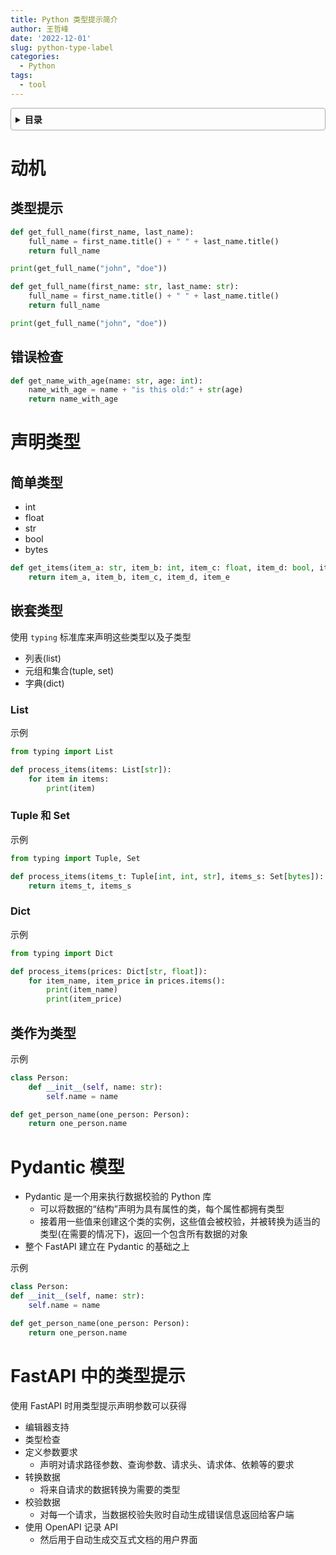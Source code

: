 ```yaml
---
title: Python 类型提示简介
author: 王哲峰
date: '2022-12-01'
slug: python-type-label
categories:
  - Python
tags:
  - tool
---
```


<style>
details {
    border: 1px solid #aaa;
    border-radius: 4px;
    padding: .5em .5em 0;
}
summary {
    font-weight: bold;
    margin: -.5em -.5em 0;
    padding: .5em;
}
details[open] {
    padding: .5em;
}
details[open] summary {
    border-bottom: 1px solid #aaa;
    margin-bottom: .5em;
}
img {
    pointer-events: none;
}
</style>

<details><summary>目录</summary><p>

- [动机](#动机)
  - [类型提示](#类型提示)
  - [错误检查](#错误检查)
- [声明类型](#声明类型)
  - [简单类型](#简单类型)
  - [嵌套类型](#嵌套类型)
    - [List](#list)
    - [Tuple 和 Set](#tuple-和-set)
    - [Dict](#dict)
  - [类作为类型](#类作为类型)
- [Pydantic 模型](#pydantic-模型)
- [FastAPI 中的类型提示](#fastapi-中的类型提示)
</p></details><p></p>

# 动机

## 类型提示

```python
def get_full_name(first_name, last_name):
    full_name = first_name.title() + " " + last_name.title()
    return full_name

print(get_full_name("john", "doe"))
```

```python
def get_full_name(first_name: str, last_name: str):
    full_name = first_name.title() + " " + last_name.title()
    return full_name

print(get_full_name("john", "doe"))
```

## 错误检查

```python
def get_name_with_age(name: str, age: int):
    name_with_age = name + "is this old:" + str(age)
    return name_with_age
```

# 声明类型

## 简单类型

* int
* float
* str
* bool
* bytes

```python
def get_items(item_a: str, item_b: int, item_c: float, item_d: bool, item_e: bytes):
    return item_a, item_b, item_c, item_d, item_e
```

## 嵌套类型

使用 `typing` 标准库来声明这些类型以及子类型

* 列表(list)
* 元组和集合(tuple, set)
* 字典(dict)

### List

示例

```python
from typing import List

def process_items(items: List[str]):
    for item in items:
        print(item)
```

### Tuple 和 Set

示例

```python
from typing import Tuple, Set

def process_items(items_t: Tuple[int, int, str], items_s: Set[bytes]):
    return items_t, items_s
```

### Dict

示例

```python
from typing import Dict

def process_items(prices: Dict[str, float]):
    for item_name, item_price in prices.items():
        print(item_name)
        print(item_price)
```

## 类作为类型

示例

```python
class Person:
    def __init__(self, name: str):
        self.name = name

def get_person_name(one_person: Person):
    return one_person.name
```

# Pydantic 模型

- Pydantic 是一个用来执行数据校验的 Python 库
    - 可以将数据的“结构”声明为具有属性的类，每个属性都拥有类型
    - 接着用一些值来创建这个类的实例，这些值会被校验，并被转换为适当的类型(在需要的情况下)，返回一个包含所有数据的对象
- 整个 FastAPI 建立在 Pydantic 的基础之上

示例

```python
class Person:
def __init__(self, name: str):
    self.name = name

def get_person_name(one_person: Person):
    return one_person.name
```

# FastAPI 中的类型提示

使用 FastAPI 时用类型提示声明参数可以获得

* 编辑器支持
* 类型检查
* 定义参数要求
    - 声明对请求路径参数、查询参数、请求头、请求体、依赖等的要求
* 转换数据
    - 将来自请求的数据转换为需要的类型
* 校验数据
    - 对每一个请求，当数据校验失败时自动生成错误信息返回给客户端
* 使用 OpenAPI 记录 API
    - 然后用于自动生成交互式文档的用户界面

